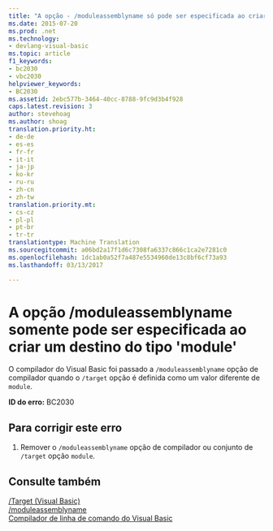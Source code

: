 ```yaml
---
title: "A opção - /moduleassemblyname só pode ser especificada ao criar um destino do tipo &quot;module&quot; | Documentos do Microsoft"
ms.date: 2015-07-20
ms.prod: .net
ms.technology:
- devlang-visual-basic
ms.topic: article
f1_keywords:
- bc2030
- vbc2030
helpviewer_keywords:
- BC2030
ms.assetid: 2ebc577b-3464-40cc-8788-9fc9d3b4f928
caps.latest.revision: 3
author: stevehoag
ms.author: shoag
translation.priority.ht:
- de-de
- es-es
- fr-fr
- it-it
- ja-jp
- ko-kr
- ru-ru
- zh-cn
- zh-tw
translation.priority.mt:
- cs-cz
- pl-pl
- pt-br
- tr-tr
translationtype: Machine Translation
ms.sourcegitcommit: a06bd2a17f1d6c7308fa6337c866c1ca2e7281c0
ms.openlocfilehash: 1dc1ab0a52f7a487e5534960de13c8bf6cf73a93
ms.lasthandoff: 03/13/2017

---
```

# <a name="the-moduleassemblyname-option-may-only-be-specified-when-building-a-target-of-type-39module39"></a>A opção /moduleassemblyname somente pode ser especificada ao criar um destino do tipo 'module'
O compilador do Visual Basic foi passado a `/moduleassemblyname` opção de compilador quando o `/target` opção é definida como um valor diferente de `module`.  
  
 **ID do erro:** BC2030  
  
## <a name="to-correct-this-error"></a>Para corrigir este erro  
  
1.  Remover o `/moduleassemblyname` opção de compilador ou conjunto de `/target` opção `module`.  
  
## <a name="see-also"></a>Consulte também  
 [/Target (Visual Basic)](../../visual-basic/reference/command-line-compiler/target.md)   
 [/moduleassemblyname](../../visual-basic/reference/command-line-compiler/moduleassemblyname.md)   
 [Compilador de linha de comando do Visual Basic](../../visual-basic/reference/command-line-compiler/index.md)
